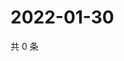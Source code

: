 # 2022-01-30

共 0 条

<!-- BEGIN WEIBO -->
<!-- 最后更新时间 Sun Jan 30 2022 00:11:24 GMT+0800 (China Standard Time) -->

<!-- END WEIBO -->
